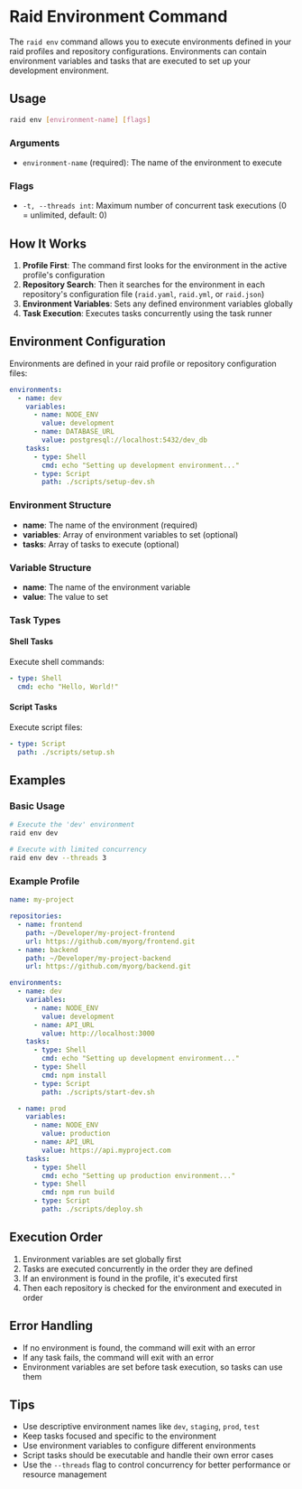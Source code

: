 # Raid Environment Command

The `raid env` command allows you to execute environments defined in your raid profiles and repository configurations. Environments can contain environment variables and tasks that are executed to set up your development environment.

## Usage

```bash
raid env [environment-name] [flags]
```

### Arguments

- `environment-name` (required): The name of the environment to execute

### Flags

- `-t, --threads int`: Maximum number of concurrent task executions (0 = unlimited, default: 0)

## How It Works

1. **Profile First**: The command first looks for the environment in the active profile's configuration
2. **Repository Search**: Then it searches for the environment in each repository's configuration file (`raid.yaml`, `raid.yml`, or `raid.json`)
3. **Environment Variables**: Sets any defined environment variables globally
4. **Task Execution**: Executes tasks concurrently using the task runner

## Environment Configuration

Environments are defined in your raid profile or repository configuration files:

```yaml
environments:
  - name: dev
    variables:
      - name: NODE_ENV
        value: development
      - name: DATABASE_URL
        value: postgresql://localhost:5432/dev_db
    tasks:
      - type: Shell
        cmd: echo "Setting up development environment..."
      - type: Script
        path: ./scripts/setup-dev.sh
```

### Environment Structure

- **name**: The name of the environment (required)
- **variables**: Array of environment variables to set (optional)
- **tasks**: Array of tasks to execute (optional)

### Variable Structure

- **name**: The name of the environment variable
- **value**: The value to set

### Task Types

#### Shell Tasks
Execute shell commands:

```yaml
- type: Shell
  cmd: echo "Hello, World!"
```

#### Script Tasks
Execute script files:

```yaml
- type: Script
  path: ./scripts/setup.sh
```

## Examples

### Basic Usage

```bash
# Execute the 'dev' environment
raid env dev

# Execute with limited concurrency
raid env dev --threads 3
```

### Example Profile

```yaml
name: my-project

repositories:
  - name: frontend
    path: ~/Developer/my-project-frontend
    url: https://github.com/myorg/frontend.git
  - name: backend
    path: ~/Developer/my-project-backend
    url: https://github.com/myorg/backend.git

environments:
  - name: dev
    variables:
      - name: NODE_ENV
        value: development
      - name: API_URL
        value: http://localhost:3000
    tasks:
      - type: Shell
        cmd: echo "Setting up development environment..."
      - type: Shell
        cmd: npm install
      - type: Script
        path: ./scripts/start-dev.sh

  - name: prod
    variables:
      - name: NODE_ENV
        value: production
      - name: API_URL
        value: https://api.myproject.com
    tasks:
      - type: Shell
        cmd: echo "Setting up production environment..."
      - type: Shell
        cmd: npm run build
      - type: Script
        path: ./scripts/deploy.sh
```

## Execution Order

1. Environment variables are set globally first
2. Tasks are executed concurrently in the order they are defined
3. If an environment is found in the profile, it's executed first
4. Then each repository is checked for the environment and executed in order

## Error Handling

- If no environment is found, the command will exit with an error
- If any task fails, the command will exit with an error
- Environment variables are set before task execution, so tasks can use them

## Tips

- Use descriptive environment names like `dev`, `staging`, `prod`, `test`
- Keep tasks focused and specific to the environment
- Use environment variables to configure different environments
- Script tasks should be executable and handle their own error cases
- Use the `--threads` flag to control concurrency for better performance or resource management
